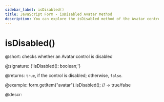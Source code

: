 ```yaml
---
sidebar_label: isDisabled()
title: JavaScript Form - isDisabled Avatar Method 
description: You can explore the isDisabled method of the Avatar control of Form in the documentation of the DHTMLX JavaScript UI library. Browse developer guides and API reference, try out code examples and live demos, and download a free 30-day evaluation version of DHTMLX Suite.
---
```


# isDisabled()

@short: checks whether an Avatar control is disabled

@signature: {'isDisabled(): boolean;'}

@returns:
`true`, if the control is disabled; otherwise, `false`.

@example:
form.getItem("avatar").isDisabled(); 
// -> true/false

@descr: